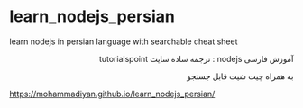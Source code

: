 # learn_nodejs_persian
learn nodejs in persian language with searchable cheat sheet 
<div dir="rtl">
  <p  dir="rtl">
    آموزش فارسی nodejs : ترجمه ساده سایت tutorialspoint
  </p>  
  <p  dir="rtl">
    به همراه چیت شیت قابل جستجو
  </p>  
</div>
<a href="https://mohammadiyan.github.io/learn_nodejs_persian/">https://mohammadiyan.github.io/learn_nodejs_persian/</a>
